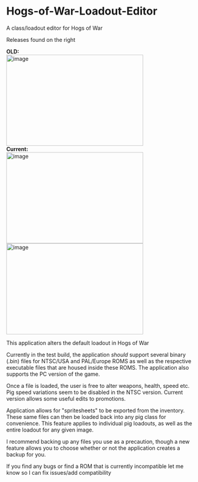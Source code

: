 # Hogs-of-War-Loadout-Editor
A class/loadout editor for Hogs of War

Releases found on the right

<b>OLD:</b>
</br>
<img width="360" height="240" alt="image" src="https://github.com/user-attachments/assets/f81b3f4c-8c9c-4346-b90c-3aa98da0bc66" />
</br>
<b>Current:</b>
</br>
<img width="360" height="240" alt="image" src="https://github.com/user-attachments/assets/eca4e47e-bb28-4f47-b64b-33c33692dc98" />
</br>
<img width="360" height="240" alt="image" src="https://github.com/user-attachments/assets/c7b4c180-12e7-4914-a2c8-da642ed8909c" />

This application alters the default loadout in Hogs of War

Currently in the test build, the application *should* support several
binary (.bin) files for NTSC/USA and PAL/Europe ROMS
as well as the respective executable files that are housed inside these ROMS.
The application also supports the PC version of the game.

Once a file is loaded, the user is free to alter weapons, health, speed etc.
Pig speed variations seem to be disabled in the NTSC version. Current version allows some useful edits to promotions.

Application allows for "spritesheets" to be exported from the inventory.
These same files can then be loaded back into any pig class for convenience.
This feature applies to individual pig loadouts, as well as the entire loadout for any given image.

I recommend backing up any files you use as a precaution, though a new feature allows you to choose whether or not the application creates a backup for you.

If you find any bugs or find a ROM that is currently incompatible
let me know so I can fix issues/add compatibility
